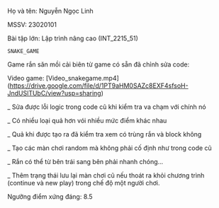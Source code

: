 Họ và tên: Nguyễn Ngọc Linh

MSSV: 23020101

Bài tập lớn: Lập trình nâng cao (INT_2215_51)

    SNAKE_GAME
Game rắn săn mồi cải biên từ game có sẵn đã chỉnh sửa code:

Video game: [Video_snakegame.mp4] (https://drive.google.com/file/d/1PT9aHM0SAZc8EXF4sfsoH-JndUSlTUbC/view?usp=sharing)

_ Sửa được lỗi logic trong code cũ khi kiểm tra va chạm với chính nó

_ Có nhiểu loại quả hơn vói nhiều mức điểm khác nhau

_ Quả khi được tạo ra đã kiểm tra xem có trùng rắn và block không

_ Tạo các màn chơi random mà không phải cố định như trong code cũ

_ Rắn có thể từ bên trái sang bên phải nhanh chóng...

_ Thêm trạng thái lưu lại màn chơi cũ nếu thoát ra khỏi chương trình (continue và new play) trong chế độ một người chơi.

Ngưỡng điểm xứng đáng: 8.5
